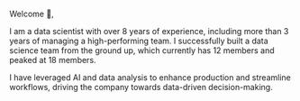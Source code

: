 ---
---

<br>
Welcome 👋,

I am a data scientist with over 8 years of experience, including more than 3 years of managing a high-performing team. I successfully built a data science team from the ground up, which currently has 12 members and peaked at 18 members.

I have leveraged AI and data analysis to enhance production and streamline workflows, driving the company towards data-driven decision-making.
<br>